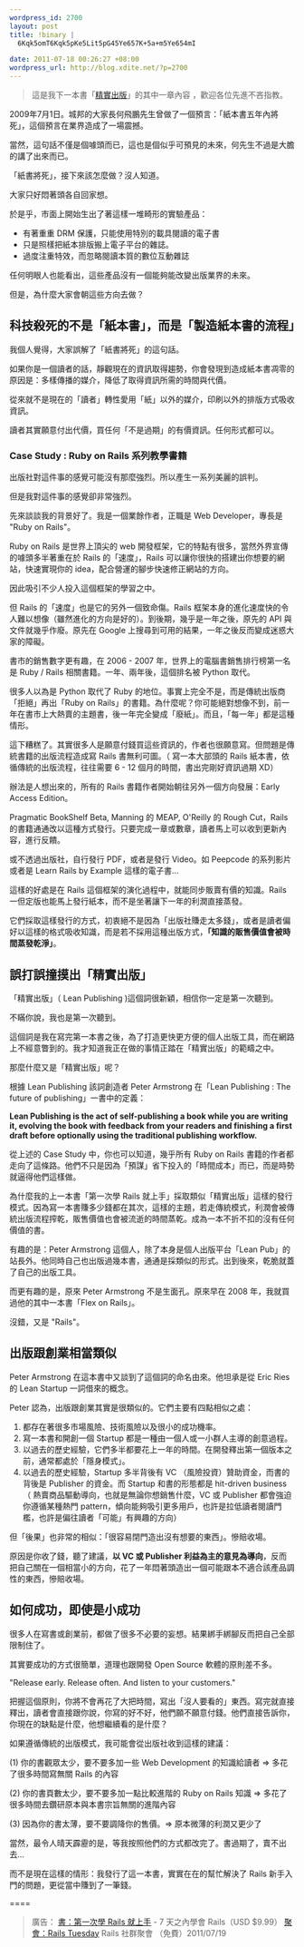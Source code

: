 ```yaml
--- 
wordpress_id: 2700
layout: post
title: !binary |
  6Kqk5omT6Kqk5pKe5Lit5pG45Ye657K+5a+m5Ye654mI

date: 2011-07-18 00:26:27 +08:00
wordpress_url: http://blog.xdite.net/?p=2700
---
```

<blockquote> 這是我下一本書「<a href="http://blog.xdite.net/?p=2639">精實出版</a>」的其中一章內容 ，歡迎各位先進不吝指教。</blockquote>

<p>2009年7月1日。城邦的大家長何飛鵬先生曾做了一個預言：「紙本書五年內將死」，這個預言在業界造成了一場震撼。</p>

<p>當然，這句話不僅是個噱頭而已，這也是個似乎可預見的未來，何先生不過是大膽的講了出來而已。</p>

<p>「紙書將死」，接下來該怎麼做？沒人知道。</p>

<p>大家只好悶著頭各自回家想。</p>

<p>於是乎，市面上開始生出了著這樣一堆畸形的實驗產品：</p>

<ul>
<li>有著重重 DRM 保護，只能使用特別的載具閱讀的電子書</li>
<li>只是照樣把紙本排版搬上電子平台的雜誌。</li>
<li>過度注重特效，而忽略閱讀本質的數位互動雜誌</li>
</ul>

<p>任何明眼人也能看出，這些產品沒有一個能夠能改變出版業界的未來。</p>

<p>但是，為什麼大家會朝這些方向去做？</p>

<h2>科技殺死的不是「紙本書」，而是「製造紙本書的流程」</h2>

<p>我個人覺得，大家誤解了「紙書將死」的這句話。</p>

<p>如果你是一個讀者的話，靜觀現在的資訊取得趨勢，你會發現到造成紙本書凋零的原因是：多樣傳播的媒介，降低了取得資訊所需的時間與代價。</p>

<p>從來就不是現在的「讀者」轉性愛用「紙」以外的媒介，印刷以外的排版方式吸收資訊。</p>

<p>讀者其實願意付出代價，買任何「不是過期」的有價資訊。任何形式都可以。</p>

<h3>Case Study : Ruby on Rails 系列教學書籍</h3>

<p>出版社對這件事的感覺可能沒有那麼強烈。所以產生一系列美麗的誤判。</p>

<p>但是我對這件事的感覺卻非常強烈。</p>

<p>先來談談我的背景好了。我是一個業餘作者，正職是 Web Developer，專長是 "Ruby on Rails"。</p>

<p>Ruby on Rails 是世界上頂尖的 web 開發框架，它的特點有很多，當然外界宣傳的噱頭多半著重在於 Rails 的「速度」，Rails 可以讓你很快的搭建出你想要的網站，快速實現你的 idea，配合營運的腳步快速修正網站的方向。</p>

<p>因此吸引不少人投入這個框架的學習之中。</p>

<p>但 Rails 的「速度」也是它的另外一個致命傷。Rails 框架本身的進化速度快的令人難以想像（雖然進化的方向是好的）。到後期，幾乎是一年之後，原先的 API 與文件就幾乎作廢。原先在 Google 上搜尋到可用的結果，一年之後反而變成迷惑大家的障礙。</p>

<p>書市的銷售數字更有趣，在 2006 - 2007 年，世界上的電腦書銷售排行榜第一名是 Ruby / Rails 相關書籍。一年、兩年後，這個排名被 Python 取代。</p>

<p>很多人以為是 Python 取代了 Ruby 的地位。事實上完全不是，而是傳統出版商「拒絕」再出「Ruby on Rails」的書籍。為什麼呢？你可能絕對想像不到，前一年在書市上大熱賣的主題書，後一年完全變成「廢紙」。而且，「每一年」都是這種情形。</p>

<p>這下糟糕了。其實很多人是願意付錢買這些資訊的，作者也很願意寫。但問題是傳統書籍的出版流程造成寫 Rails 書無利可圖。（ 寫一本大部頭的 Rails 紙本書，依循傳統的出版流程，往往需要 6 - 12 個月的時間，書出完剛好資訊過期 XD）</p>

<p>辦法是人想出來的，所有的 Rails 書籍作者開始朝往另外一個方向發展：Early Access Edition。</p>

<p>Pragmatic BookShelf Beta, Manning 的 MEAP, O'Reilly 的 Rough Cut，Rails 的書籍通通改以這種方式發行。只要完成一章或數章，讀者馬上可以收到更新內容，進行反饋。</p>

<p>或不透過出版社，自行發行 PDF，或者是發行 Video。如 Peepcode 的系列影片或者是 Learn Rails by Example 這樣的電子書...</p>

<p>這樣的好處是在 Rails 這個框架的演化過程中，就能同步販賣有價的知識。Rails 一但定版也能馬上發行紙本，而不是坐著讓下一年的利潤直接蒸發。</p>

<p>它們採取這樣發行的方式，初衷絕不是因為「出版社賺走太多錢」，或者是讀者偏好以這樣的格式吸收知識，而是若不採用這種出版方式，<strong>「知識的販售價值會被時間蒸發乾淨」</strong>。</p>

<h2>誤打誤撞摸出「精實出版」</h2>

<p>「精實出版」（ Lean Publishing )這個詞很新穎，相信你一定是第一次聽到。</p>

<p>不瞞你說，我也是第一次聽到。</p>

<p>這個詞是我在寫完第一本書之後，為了打造更快更方便的個人出版工具，而在網路上不經意瞥到的。我才知道我正在做的事情正踏在「精實出版」的範疇之中。</p>

<p>那麼什麼又是「精實出版」呢？</p>

<p>根據 Lean Publishing 該詞創造者 Peter Armstrong 在「Lean Publishing : The future of publishing」一書中的定義：</p>

<p><strong>Lean Publishing is the act of self-publishing a book while you are writing it, evolving the book with feedback from your readers and finishing a first draft before optionally using the traditional publishing workflow.</strong></p>

<p>從上述的 Case Study 中，你也可以知道，幾乎所有 Ruby on Rails 書籍的作者都走向了這條路。他們不只是因為「預謀」省下投入的「時間成本」而已，而是時勢就逼得他們這樣做。</p>

<p>為什麼我的上一本書「第一次學 Rails 就上手」採取類似「精實出版」這樣的發行模式。因為寫一本書賺多少錢都在其次，這樣的主題，若走傳統模式，利潤會被傳統出版流程搾乾，販售價值也會被流逝的時間蒸乾。成為一本不折不扣的沒有任何價值的書。</p>

<p>有趣的是：Peter Armstrong 這個人，除了本身是個人出版平台「Lean Pub」的站長外。他同時自己也出版過幾本書，通通是採類似的形式。出到後來，乾脆就蓋了自己的出版工具。</p>

<p>而更有趣的是，原來 Peter Armstrong 不是生面孔。原來早在 2008 年，我就買過他的其中一本書「Flex on Rails」。</p>

<p>沒錯，又是 "Rails"。</p>

<h2>出版跟創業相當類似</h2>

<p>Peter Armstrong 在這本書中又談到了這個詞的命名由來。他坦承是從 Eric Ries 的 Lean Startup 一詞借來的概念。</p>

<p>Peter 認為，出版跟創業其實是很類似的。它們主要有四點相似之處：</p>

<ol>
<li>都存在著很多市場風險、技術風險以及很小的成功機率。</li>
<li>寫一本書和開創一個 Startup 都是一種由一個人或一小群人主導的創意過程。</li>
<li>以過去的歷史經驗，它們多半都要花上一年的時間。在開發釋出第一個版本之前，通常都處於「隱身模式」。</li>
<li>以過去的歷史經驗，Startup 多半背後有 VC （風險投資）贊助資金，而書的背後是 Publisher 的資金。而 Startup 和書的形態都是 hit-driven business（ 熱賣商品驅動導向，也就是無論你想銷售什麼，VC 或 Publisher 都會強迫你遵循某種熱門 pattern，傾向能夠吸引更多用戶，也許是拉低讀者閱讀門檻，也許是偏往讀者「可能」有興趣的方向）</li>
</ol>

<p>但「後果」也非常的相似：「很容易閉門造出沒有想要的東西」。慘賠收場。</p>

<p>原因是你收了錢，聽了建議，<strong>以 VC 或 Publisher 利益為主的意見為導向</strong>，反而把自己關在一個相當小的方向，花了一年悶著頭造出一個可能跟本不適合該產品調性的東西，慘賠收場。</p>

<h2>如何成功，即使是小成功</h2>

<p>很多人在寫書或創業前，都做了很多不必要的妄想。結果綁手綁腳反而把自己全部限制住了。</p>

<p>其實要成功的方式很簡單，道理也跟開發 Open Source 軟體的原則差不多。</p>

<p>"Release early. Release often. And listen to your customers."</p>

<p>把握這個原則，你將不會再花了大把時間，寫出「沒人要看的」東西。寫完就直接釋出，讀者會直接跟你說，你寫的好不好，他們願不願意付錢。他們直接告訴你，你現在的缺點是什麼，他想繼續看的是什麼？</p>

<p>如果遵循傳統的出版模式，我可能會從出版社收到這樣的建議：</p>

<p>(1) 你的書觀眾太少，要不要多加一些 Web Development 的知識給讀者 => 多花了很多時間寫無關 Rails 的內容</p>

<p>(2) 你的書頁數太少，要不要多加一點比較進階的 Ruby on Rails 知識 => 多花了很多時間去鑽研原本與本書宗旨無關的進階內容</p>

<p>(3) 因為你的書太薄，要不要調降你的售價。=> 原本微薄的利潤又更少了</p>

<p>當然，最令人晴天霹靂的是，等我按照他們的方式都改完了。書過期了，賣不出去...</p>

<p>而不是現在這樣的情形：我發行了這一本書，實實在在的幫忙解決了 Rails 新手入門的問題，更從當中賺到了一筆錢。</p>

====
<blockquote>

廣告：
<a href="http://rails-101.logdown.com/">書：第一次學 Rails 就上手</a> - 7 天之內學會 Rails（USD $9.99）
<a href="http://registrano.com/group/rubytaiwan">聚會：Rails Tuesday</a> Rails 社群聚會 （免費）2011/07/19
</blockquote>
